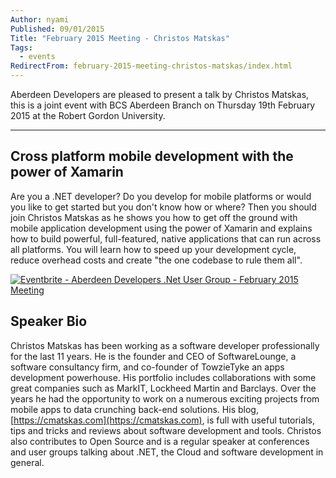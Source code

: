 ```yaml
---
Author: nyami
Published: 09/01/2015
Title: "February 2015 Meeting - Christos Matskas"
Tags:
  - events
RedirectFrom: february-2015-meeting-christos-matskas/index.html
---
```


Aberdeen Developers are pleased to present a talk by Christos Matskas, this is a joint event with BCS Aberdeen Branch on Thursday 19th February 2015 at the Robert Gordon University.

* * *

## Cross platform mobile development with the power of Xamarin

Are you a .NET developer? Do you develop for mobile platforms or would you like to get started but you don't know how or where? Then you should join Christos Matskas as he shows you how to get off the ground with mobile application development using the power of Xamarin and explains how to build powerful, full-featured, native applications that can run across all platforms. You will learn how to speed up your development cycle, reduce overhead costs and create "the one codebase to rule them all".

[![Eventbrite - Aberdeen Developers .Net User Group - February 2015 Meeting](https://www.eventbrite.com/custombutton?eid=11987778769)](http://adnuguk-feb2015.eventbrite.com/?aff=blog)

## Speaker Bio

Christos Matskas has been working as a software developer professionally for the last 11 years. He is the founder and CEO of SoftwareLounge, a software consultancy firm, and co-founder of TowzieTyke an apps development powerhouse. His portfolio includes collaborations with some great companies such as MarkIT, Lockheed Martin and Barclays. Over the years he had the opportunity to work on a numerous exciting projects from mobile apps to data crunching back-end solutions. His blog, [https://cmatskas.com](https://cmatskas.com), is full with useful tutorials, tips and tricks and reviews about software development and tools. Christos also contributes to Open Source and is a regular speaker at conferences and user groups talking about .NET, the Cloud and software development in general.

